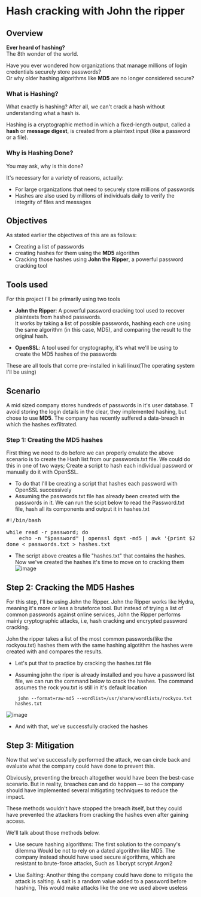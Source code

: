 # Hash cracking with John the ripper
## Overview
**Ever heard of hashing?**  
The 8th wonder of the world.

Have you ever wondered how organizations that manage millions of login credentials securely store passwords?  
Or why older hashing algorithms like **MD5** are no longer considered secure?



### What is Hashing?

What exactly is hashing? After all, we can't crack a hash without understanding what a hash is.

Hashing is a cryptographic method in which a fixed-length output, called a **hash** or **message digest**, is created from a plaintext input (like a password or a file).

### Why is Hashing Done?

You may ask, why is this done?

It's necessary for a variety of reasons, actually:

- For large organizations that need to securely store millions of passwords
- Hashes are also used by millions of individuals daily to verify the integrity of files and messages


## Objectives
As stated earlier the objectives of this are as follows:

- Creating a list of passwords  
- creating hashes for them using the **MD5** algorithm  
- Cracking those hashes using **John the Ripper**, a powerful password cracking tool

## Tools used
For this project I'll be primarily using two tools

-  **John the Ripper**: A powerful password cracking tool used to recover plaintexts from hashed passwords.  
  It works by taking a list of possible passwords, hashing each one using the same algorithm (in this case, MD5), and comparing the result to the original hash.

- **OpenSSL**: A tool used for cryptography, it's what we'll be using to create the MD5 hashes of the passwords

These are all tools that come pre-installed in kali linux(The operating system I'll be using)

## Scenario
A mid sized company stores hundreds of passwords in it's user database. T avoid storing the login details in the clear, they implemented hashing, but chose to use **MD5**. The company has recently suffered a data-breach in which the hashes exfiltrated. 

### Step 1: Creating the MD5 hashes
First thing we need to do before we can properly emulate the above scenario is to create the Hash list from our passwords.txt file. We could do this in one of two ways; Create a script to hash each individual password or manually do it with OpenSSL.

- To do that I'll be creating a script that hashes each password with OpenSSL successively
- Assuming the passwords.txt file has already been created with the passwords in it. We can run the scipt below to read the Password.txt file, hash all its components and output it in hashes.txt

<pre>#!/bin/bash

while read -r password; do
    echo -n "$password" | openssl dgst -md5 | awk '{print $2}'
done < passwords.txt > hashes.txt
</pre>

- The script above creates a file "hashes.txt" that contains the hashes. Now we've created the hashes it's time to move on to cracking them
![image](https://github.com/user-attachments/assets/d18d05dd-a405-4e38-a717-0ffb1f45f0b2)

## Step 2: Cracking the MD5 Hashes
For this step, I'll be using John the Ripper. John the Ripper works like Hydra, meaning it's more or less a bruteforce tool. But instead of trying a list of common passwords against online services, John the Ripper performs mainly cryptographic attacks, i.e, hash cracking and encrypted password cracking.

John the ripper takes a list of the most common passwords(like the rockyou.txt) hashes them with the same hashing algotithm the hashes were created with and compares the results.

- Let's put that to practice by cracking the hashes.txt file
- Assuming john the riper is already installed and you have a password list file, we can run the command below to crack the hashes. The command assumes the rock you.txt is still in it's default location

       john --format=raw-md5 --wordlist=/usr/share/wordlists/rockyou.txt hashes.txt
 
![image](https://github.com/user-attachments/assets/e5465e6e-7556-4a76-9de6-5cd39e0a9274)

- And with that, we've successfully cracked the hashes

## Step 3: Mitigation
Now that we've successfully performed the attack, we can circle back and evaluate what the company could have done to prevent this.

Obviously, preventing the breach altogether would have been the best-case scenario. But in reality, breaches can and do happen — so the company should have implemented several mitigating techniques to reduce the impact.

These methods wouldn't have stopped the breach itself, but they could have prevented the attackers from cracking the hashes even after gaining access.

We'll talk about those methods below.

- Use secure hashing algorithms: The first solution to the company's dilemma Would be not to rely on a dated algorithm like MD5. The company instead should have used secure algorithms, which are resistant to brute-force attacks, Such as
1.bcrypt
scrypt
Argon2

- Use Salting: Another thing the company could have done to mitigate the attack is salting. A salt is a random value added to a password before hashing, This would make attacks like the one we used above useless
